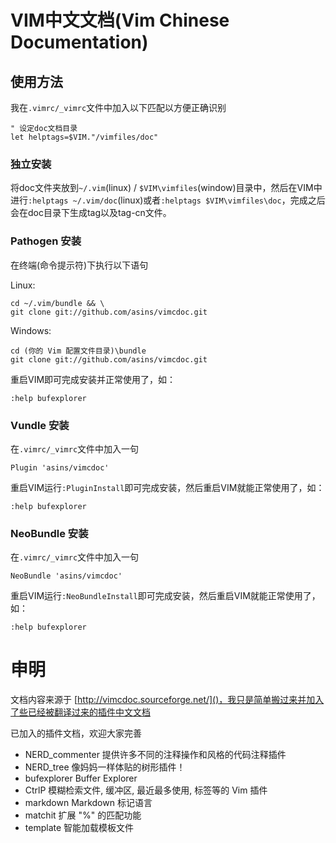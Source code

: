 # VIM中文文档(Vim Chinese Documentation) #

## 使用方法 ##

我在`.vimrc/_vimrc`文件中加入以下匹配以方便正确识别

    " 设定doc文档目录
    let helptags=$VIM."/vimfiles/doc"


### 独立安装 ###

将doc文件夹放到`~/.vim`(linux) / `$VIM\vimfiles`(window)目录中，然后在VIM中进行`:helptags ~/.vim/doc`(linux)或者`:helptags $VIM\vimfiles\doc`，完成之后会在doc目录下生成tag以及tag-cn文件。

### Pathogen 安装 ###

在终端(命令提示符)下执行以下语句

Linux:

    cd ~/.vim/bundle && \
    git clone git://github.com/asins/vimcdoc.git

Windows:

    cd (你的 Vim 配置文件目录)\bundle
    git clone git://github.com/asins/vimcdoc.git

重启VIM即可完成安装并正常使用了，如：

    :help bufexplorer

### Vundle 安装 ###

在`.vimrc/_vimrc`文件中加入一句

    Plugin 'asins/vimcdoc'

重启VIM运行`:PluginInstall`即可完成安装，然后重启VIM就能正常使用了，如：

    :help bufexplorer

### NeoBundle 安装 ###

在`.vimrc/_vimrc`文件中加入一句

    NeoBundle 'asins/vimcdoc'

重启VIM运行`:NeoBundleInstall`即可完成安装，然后重启VIM就能正常使用了，如：

    :help bufexplorer

# 申明 #

文档内容来源于 [http://vimcdoc.sourceforge.net/]()，我只是简单搬过来并加入了些已经被翻译过来的插件中文文档

已加入的插件文档，欢迎大家完善

  - NERD_commenter 提供许多不同的注释操作和风格的代码注释插件
  - NERD_tree 像妈妈一样体贴的树形插件！
  - bufexplorer Buffer Explorer
  - CtrlP 模糊检索文件, 缓冲区, 最近最多使用, 标签等的 Vim 插件
  - markdown Markdown 标记语言
  - matchit 扩展 "%" 的匹配功能
  - template 智能加载模板文件


